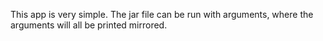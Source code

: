 This app is very simple. The jar file can be run with arguments, where the arguments will all be printed mirrored. 
